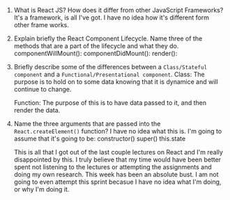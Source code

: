 1. What is React JS? How does it differ from other JavaScript Frameworks?
    It's a framework, is all I've got. I have no idea how it's different form other frame works.

2. Explain briefly the React Component Lifecycle. Name three of the methods that are a part of the lifecycle and what they do.
    componentWillMount(): 
    componentDidMount():
    render():

3. Briefly describe some of the differences between a `Class/Stateful component` and a `Functional/Presentational component`.
    Class: The purpose is to hold on to some data knowing that it is dynamice and will continue to change.

    Function: The purpose of this is to have data passed to it, and then render the data.

4. Name the three arguments that are passed into the `React.createElement()` function?
    I have no idea what this is. 
    I'm going to assume that it's going to be:
    constructor()
    super()
    this.state


    This is all that I got out of the last couple lectures on React and I'm really disappointed by this. I truly believe that my time would have been better spent not listening to the lectures or attempting the assignments and doing my own research. This week has been an absolute bust. I am not going to even attempt this sprint becasue I have no idea what I'm doing, or why I'm doing it. 